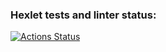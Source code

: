 ### Hexlet tests and linter status:
[![Actions Status](https://github.com/Oksana-FF/frontend-project-44/workflows/hexlet-check/badge.svg)](https://github.com/Oksana-FF/frontend-project-44/actions)
